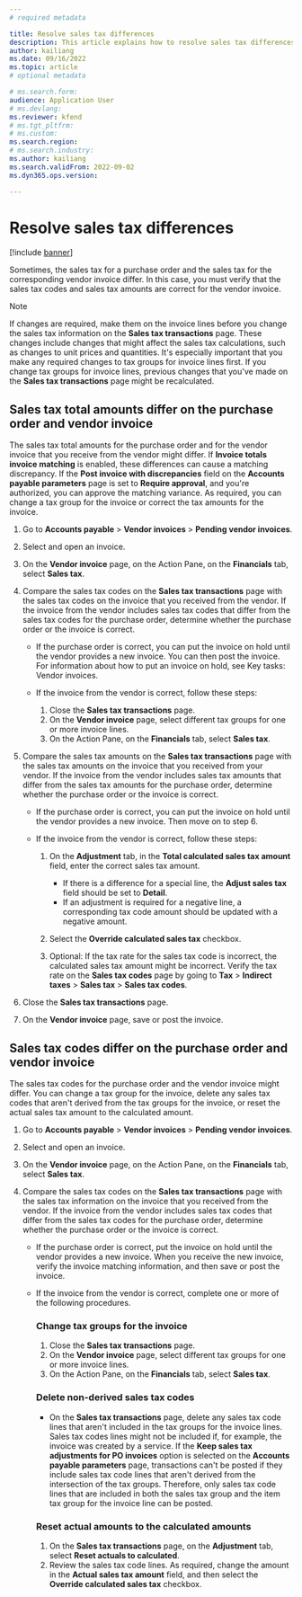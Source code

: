 ```yaml
---
# required metadata

title: Resolve sales tax differences
description: This article explains how to resolve sales tax differences between purchase orders and invoices.
author: kailiang
ms.date: 09/16/2022
ms.topic: article
# optional metadata

# ms.search.form: 
audience: Application User
# ms.devlang: 
ms.reviewer: kfend
# ms.tgt_pltfrm: 
# ms.custom: 
ms.search.region: 
# ms.search.industry: 
ms.author: kailiang
ms.search.validFrom: 2022-09-02
ms.dyn365.ops.version:

---
```


# Resolve sales tax differences

[!include [banner](../includes/banner.md)]

Sometimes, the sales tax for a purchase order and the sales tax for the corresponding vendor invoice differ. In this case, you must verify that the sales tax codes and sales tax amounts are correct for the vendor invoice.

> [!NOTE]
> If changes are required, make them on the invoice lines before you change the sales tax information on the **Sales tax transactions** page. These changes include changes that might affect the sales tax calculations, such as changes to unit prices and quantities. It's especially important that you make any required changes to tax groups for invoice lines first. If you change tax groups for invoice lines, previous changes that you've made on the **Sales tax transactions** page might be recalculated.

## Sales tax total amounts differ on the purchase order and vendor invoice

The sales tax total amounts for the purchase order and for the vendor invoice that you receive from the vendor might differ. If **Invoice totals invoice matching** is enabled, these differences can cause a matching discrepancy. If the **Post invoice with discrepancies** field on the **Accounts payable parameters** page is set to **Require approval**, and you're authorized, you can approve the matching variance. As required, you can change a tax group for the invoice or correct the tax amounts for the invoice.

1. Go to **Accounts payable** \> **Vendor invoices** \> **Pending vendor invoices**.
2. Select and open an invoice.
3. On the **Vendor invoice** page, on the Action Pane, on the **Financials** tab, select **Sales tax**.
4. Compare the sales tax codes on the **Sales tax transactions** page with the sales tax codes on the invoice that you received from the vendor. If the invoice from the vendor includes sales tax codes that differ from the sales tax codes for the purchase order, determine whether the purchase order or the invoice is correct.

    - If the purchase order is correct, you can put the invoice on hold until the vendor provides a new invoice. You can then post the invoice. For information about how to put an invoice on hold, see Key tasks: Vendor invoices.
    - If the invoice from the vendor is correct, follow these steps:

        1. Close the **Sales tax transactions** page.
        2. On the **Vendor invoice** page, select different tax groups for one or more invoice lines.
        3. On the Action Pane, on the **Financials** tab, select **Sales tax**.

5. Compare the sales tax amounts on the **Sales tax transactions** page with the sales tax amounts on the invoice that you received from your vendor. If the invoice from the vendor includes sales tax amounts that differ from the sales tax amounts for the purchase order, determine whether the purchase order or the invoice is correct.

    - If the purchase order is correct, you can put the invoice on hold until the vendor provides a new invoice. Then move on to step 6.
    - If the invoice from the vendor is correct, follow these steps:

        1. On the **Adjustment** tab, in the **Total calculated sales tax amount** field, enter the correct sales tax amount.

            - If there is a difference for a special line, the **Adjust sales tax** field should be set to **Detail**.
            - If an adjustment is required for a negative line, a corresponding tax code amount should be updated with a negative amount.

        2. Select the **Override calculated sales tax** checkbox.
        3. Optional: If the tax rate for the sales tax code is incorrect, the calculated sales tax amount might be incorrect. Verify the tax rate on the **Sales tax codes** page by going to **Tax** \> **Indirect taxes** \> **Sales tax** \> **Sales tax codes**.

6. Close the **Sales tax transactions** page.
7. On the **Vendor invoice** page, save or post the invoice.

## Sales tax codes differ on the purchase order and vendor invoice

The sales tax codes for the purchase order and the vendor invoice might differ. You can change a tax group for the invoice, delete any sales tax codes that aren't derived from the tax groups for the invoice, or reset the actual sales tax amount to the calculated amount.

1. Go to **Accounts payable** \> **Vendor invoices** \> **Pending vendor invoices**.
2. Select and open an invoice.
3. On the **Vendor invoice** page, on the Action Pane, on the **Financials** tab, select **Sales tax**.
4. Compare the sales tax codes on the **Sales tax transactions** page with the sales tax information on the invoice that you received from the vendor. If the invoice from the vendor includes sales tax codes that differ from the sales tax codes for the purchase order, determine whether the purchase order or the invoice is correct.

    - If the purchase order is correct, put the invoice on hold until the vendor provides a new invoice. When you receive the new invoice, verify the invoice matching information, and then save or post the invoice.
    - If the invoice from the vendor is correct, complete one or more of the following procedures.

        ### Change tax groups for the invoice

        1. Close the **Sales tax transactions** page.
        2. On the **Vendor invoice** page, select different tax groups for one or more invoice lines.
        3. On the Action Pane, on the **Financials** tab, select **Sales tax**.

        ### Delete non-derived sales tax codes

        - On the **Sales tax transactions** page, delete any sales tax code lines that aren't included in the tax groups for the invoice lines. Sales tax codes lines might not be included if, for example, the invoice was created by a service. If the **Keep sales tax adjustments for PO invoices** option is selected on the **Accounts payable parameters** page, transactions can't be posted if they include sales tax code lines that aren't derived from the intersection of the tax groups. Therefore, only sales tax code lines that are included in both the sales tax group and the item tax group for the invoice line can be posted.

        ### Reset actual amounts to the calculated amounts

        1. On the **Sales tax transactions** page, on the **Adjustment** tab, select **Reset actuals to calculated**.
        2. Review the sales tax code lines. As required, change the amount in the **Actual sales tax amount** field, and then select the **Override calculated sales tax** checkbox.
